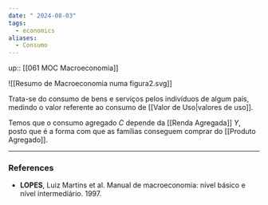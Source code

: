```yaml
---
date: " 2024-08-03"
tags:
  - economics
aliases:
  - Consumo
---
```


up:: [[061 MOC Macroeconomia]]

![[Resumo de Macroeconomia numa figura2.svg]]

Trata-se do consumo de bens e serviços pelos indivíduos de algum país, medindo o valor referente ao consumo de [[Valor de Uso|valores de uso]]. 

Temos que o consumo agregado $C$ depende da [[Renda Agregada]] $Y$, posto que é a forma com que as famílias conseguem comprar do [[Produto Agregado]].

---
### References
- **LOPES**, Luiz Martins et al. Manual de macroeconomia: nível básico e nível intermediário. 1997.